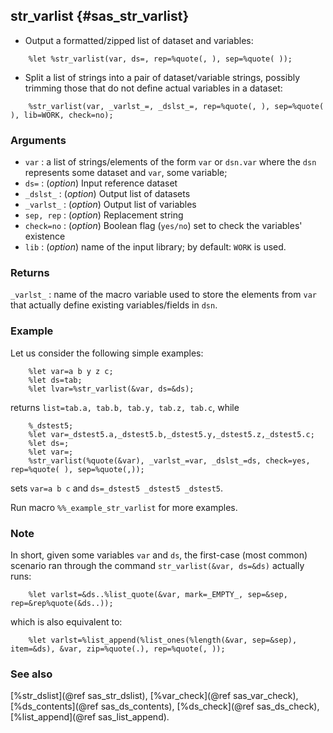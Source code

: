 ## str_varlist {#sas_str_varlist}
* Output a formatted/zipped list of dataset and variables:

~~~sas
	%let %str_varlist(var, ds=, rep=%quote(, ), sep=%quote( ));
~~~

* Split a list of strings into a pair of dataset/variable strings, possibly trimming those 
that do not define actual variables in a dataset:

~~~sas
	%str_varlist(var, _varlst_=, _dslst_=, rep=%quote(, ), sep=%quote( ), lib=WORK, check=no);
~~~

### Arguments
* `var` : a list of strings/elements of the form `var` or `dsn.var` where the `dsn` represents
	some dataset and `var`, some variable;
* `ds=` : (_option_) Input reference dataset 								
* `_dslst_` : (_option_) Output list of datasets  						
* `_varlst_` : (_option_) Output list of variables			  				
* `sep, rep` : (_option_)  Replacement string 									
* `check=no` : (_option_) Boolean flag (`yes/no`) set to check the  variables' existence 	
* `lib` : (_option_) name of the input library; by default: `WORK` is used.

### Returns
`_varlst_` : name of the macro variable used to store the elements from `var` that actually
	define existing variables/fields in `dsn`. 

### Example
Let us consider the following simple examples:

~~~sas
	%let var=a b y z c;
	%let ds=tab;
	%let lvar=%str_varlist(&var, ds=&ds);
~~~
returns `list=tab.a, tab.b, tab.y, tab.z, tab.c`, while

~~~sas
	%_dstest5;
	%let var=_dstest5.a,_dstest5.b,_dstest5.y,_dstest5.z,_dstest5.c;
	%let ds=;
	%let var=;
	%str_varlist(%quote(&var), _varlst_=var, _dslst_=ds, check=yes, rep=%quote( ), sep=%quote(,));
~~~
sets `var=a b c` and `ds=_dstest5 _dstest5 _dstest5`.

Run macro `%%_example_str_varlist` for more examples.

### Note
In short, given some variables `var` and `ds`, the first-case (most common) scenario ran through
the command `str_varlist(&var, ds=&ds)` actually runs:

~~~sas
	%let varlst=&ds..%list_quote(&var, mark=_EMPTY_, sep=&sep, rep=&rep%quote(&ds..));
~~~
which is also equivalent to:

~~~sas
	%let varlst=%list_append(%list_ones(%length(&var, sep=&sep), item=&ds), &var, zip=%quote(.), rep=%quote(, ));
~~~

### See also
[%str_dslist](@ref sas_str_dslist), [%var_check](@ref sas_var_check), [%ds_contents](@ref sas_ds_contents), 
[%ds_check](@ref sas_ds_check), [%list_append](@ref sas_list_append).
